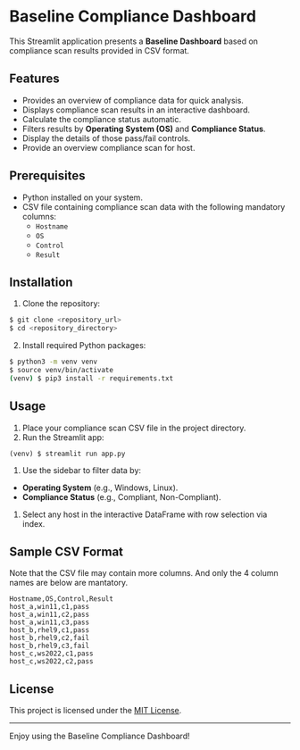 # Baseline Compliance Dashboard

This Streamlit application presents a **Baseline Dashboard** based on compliance scan results provided in CSV format.

## Features

 - Provides an overview of compliance data for quick analysis.
 - Displays compliance scan results in an interactive dashboard.
 - Calculate the compliance status automatic.
 - Filters results by **Operating System (OS)** and **Compliance Status**.
 - Display the details of those pass/fail controls.
 - Provide an overview compliance scan for host.

## Prerequisites

- Python installed on your system.
- CSV file containing compliance scan data with the following mandatory columns:
  - `Hostname`
  - `OS`
  - `Control`
  - `Result`

## Installation

1. Clone the repository:

```bash
$ git clone <repository_url>
$ cd <repository_directory>
```

2. Install required Python packages:

```bash
$ python3 -m venv venv
$ source venv/bin/activate
(venv) $ pip3 install -r requirements.txt
```

## Usage

 1. Place your compliance scan CSV file in the project directory.
 1. Run the Streamlit app:

```console
(venv) $ streamlit run app.py
```

 1. Use the sidebar to filter data by:
   - **Operating System** (e.g., Windows, Linux).
   - **Compliance Status** (e.g., Compliant, Non-Compliant).

 1. Select any host in the interactive DataFrame with row selection via index.

## Sample CSV Format

Note that the CSV file may contain more columns.
And only the 4 column names are below are mantatory.

```csv
Hostname,OS,Control,Result
host_a,win11,c1,pass
host_a,win11,c2,pass
host_a,win11,c3,pass
host_b,rhel9,c1,pass
host_b,rhel9,c2,fail
host_b,rhel9,c3,fail
host_c,ws2022,c1,pass
host_c,ws2022,c2,pass
```

## License

This project is licensed under the [MIT License](LICENSE).

---

Enjoy using the Baseline Compliance Dashboard!


